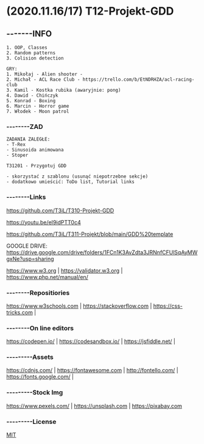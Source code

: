 # (2020.11.16/17) T12-Projekt-GDD
## -------INFO
```
1. OOP, Classes
2. Random patterns
3. Colision detection

GRY:
1. Mikołaj - Alien shooter - 
2. Michał - ACL Race Club - https://trello.com/b/EtNDRHZA/acl-racing-club
3. Kamil - Kostka rubika (awaryjnie: pong)
4. Dawid - Chińczyk
5. Konrad - Boxing
6. Marcin - Horror game
7. Włodek - Moon patrol
```
### --------ZAD
```
ZADANIA ZALEGŁE:
- T-Rex
- Sinusoida animowana
- Stoper

T31201 - Przygotuj GDD

- skorzystać z szablonu (usunąć niepotrzebne sekcje)
- dodatkowo umieścić: ToDo list, Tutorial links 
```
### --------Links
https://github.com/T3iL/T310-Projekt-GDD

https://youtu.be/eI9idPTT0c4

https://github.com/T3iL/T311-Projekt/blob/main/GDD%20template

GOOGLE DRIVE: https://drive.google.com/drive/folders/1FCn1K3AvZdta3JRNnfCFUlSqAyMWgxNe?usp=sharing

https://www.w3.org | https://validator.w3.org | https://www.php.net/manual/en/
### --------Repositiories
https://www.w3schools.com | https://stackoverflow.com | https://css-tricks.com |
### --------On line editors
https://codepen.io/ | https://codesandbox.io/ | https://jsfiddle.net/ |
### ---------Assets
https://cdnjs.com/ | https://fontawesome.com | http://fontello.com/ | https://fonts.google.com/ |
### ---------Stock Img
https://www.pexels.com/ | https://unsplash.com | https://pixabay.com
### ---------License
[MIT](https://choosealicense.com/licenses/mit/)
